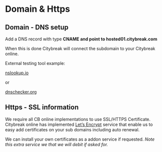 # Domain & Https

## Domain - DNS setup

Add a DNS record with type **CNAME and point to hosted01.citybreak.com**

When this is done Citybreak will connect the subdomain to your Citybreak online.

External testing tool example: 

[nslookup.io](https://www.nslookup.io/)

or

[dnschecker.org](https://dnschecker.org/all-dns-records-of-domain.php)


## Https - SSL information
We require all CB online implementations to use SSL/HTTPS Certificate.
Citybreak online has implemented [Let’s Encrypt](https://letsencrypt.org) service that enable us to easy add certificates on your sub domains including auto renewal.

We can install your own certificates as a addon service if requested.
_Note this extra service we that we will debit if asked for._
